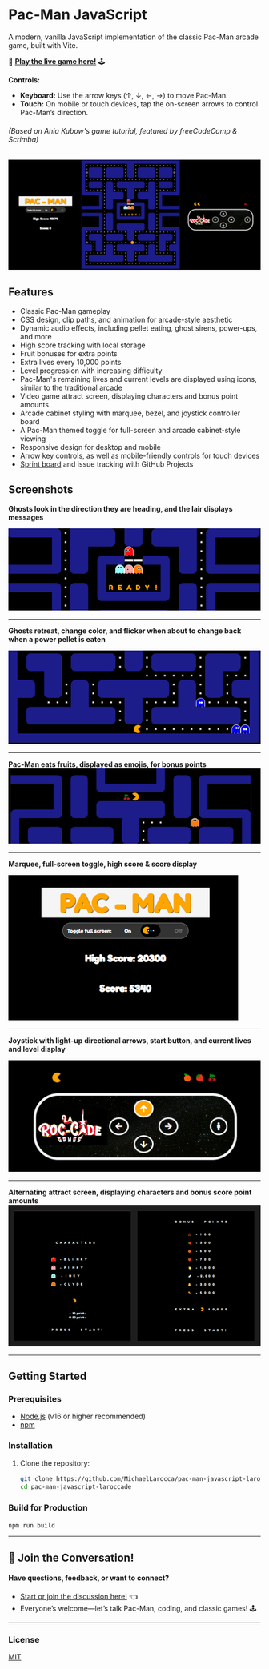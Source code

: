 # Pac-Man JavaScript

A modern, vanilla JavaScript implementation of the classic Pac-Man arcade game, built with Vite.

🔗 [**Play the live game here!**](https://pac-man-javascript-laroccade.netlify.app/) 🕹

**Controls:**  
* **Keyboard:** Use the arrow keys (↑, ↓, ←, →) to move Pac-Man.
* **Touch:** On mobile or touch devices, tap the on-screen arrows to control Pac-Man’s direction.

###### *(Based on Ania Kubow's game tutorial, featured by freeCodeCamp & Scrimba)*

![Pac-Man Logo](/public/images/LC-Pac-Man-screen-shot.png)

## Features

- Classic Pac-Man gameplay
- CSS design, clip paths, and animation for arcade-style aesthetic
- Dynamic audio effects, including pellet eating, ghost sirens, power-ups, and more
- High score tracking with local storage
- Fruit bonuses for extra points
- Extra lives every 10,000 points
- Level progression with increasing difficulty
- Pac-Man's remaining lives and current levels are displayed using icons, similar to the traditional arcade
- Video game attract screen, displaying characters and bonus point amounts
- Arcade cabinet styling with marquee, bezel, and joystick controller board
- A Pac-Man themed toggle for full-screen and arcade cabinet-style viewing
- Responsive design for desktop and mobile
- Arrow key controls, as well as mobile-friendly controls for touch devices
- [Sprint board](https://github.com/users/MichaelLarocca/projects/1/views/1) and issue tracking with GitHub Projects

## Screenshots

**Ghosts look in the direction they are heading, and the lair displays messages**  

![Ghosts-Eyes-Lair](/public/images/Ghosts-Eyes-Lair.png)

---

**Ghosts retreat, change color, and flicker when about to change back when a power pellet is eaten**  

![Scared-Ghosts](/public/images/Scared-Ghosts.png)

---

**Pac-Man eats fruits, displayed as emojis, for bonus points**
![bonus-fruit](/public/images/bonus-fruit.png)

---

**Marquee, full-screen toggle, high score & score display**

![Score-Display](/public/images/Score-Display.png)

---

**Joystick with light-up directional arrows, start button, and current lives and level display**

![Joystick](/public/images/Joystick.png)

---

**Alternating attract screen, displaying characters and bonus score point amounts**
![Title And Score Screen](/public/images/TitleAndScoreScreen.png)

---

## Getting Started

### Prerequisites

- [Node.js](https://nodejs.org/) (v16 or higher recommended)
- [npm](https://www.npmjs.com/)

### Installation

1. Clone the repository:
   ```bash
   git clone https://github.com/MichaelLarocca/pac-man-javascript-laroccade.git
   cd pac-man-javascript-laroccade
   ```

### Build for Production

```bash
npm run build
```
---

## 💬 Join the Conversation!
#### Have questions, feedback, or want to connect?  
* [Start or join the discussion here!](https://github.com/MichaelLarocca/pac-man-javascript-laroccade/discussions/16) 👈
* Everyone’s welcome—let’s talk Pac-Man, coding, and classic games! 🕹

---

### License
[MIT](LICENSE)
